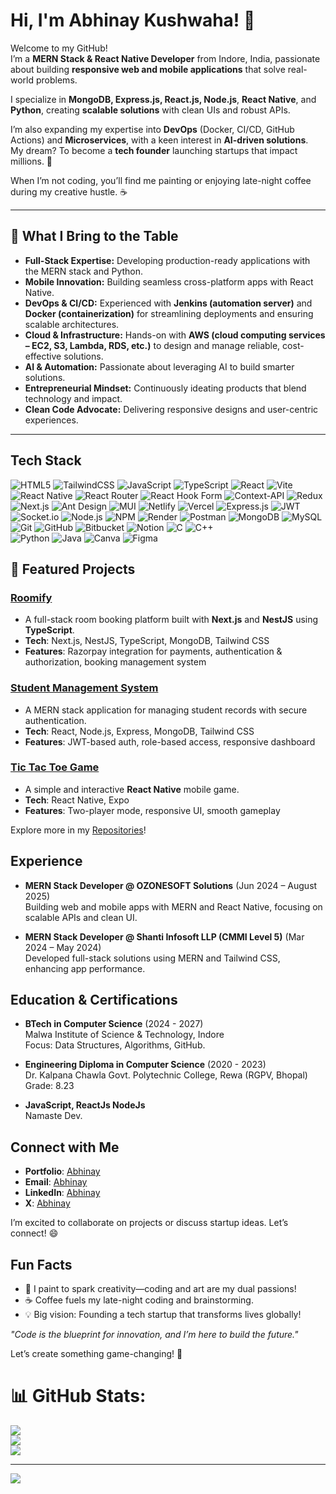 # Hi, I'm Abhinay Kushwaha! 👋

Welcome to my GitHub!  
I’m a **MERN Stack & React Native Developer** from Indore, India, passionate about building **responsive web and mobile applications** that solve real-world problems.  

I specialize in **MongoDB, Express.js, React.js, Node.js**, **React Native**, and **Python**, creating **scalable solutions** with clean UIs and robust APIs.

I’m also expanding my expertise into **DevOps** (Docker, CI/CD, GitHub Actions) and **Microservices**, with a keen interest in **AI-driven solutions**.  
My dream? To become a **tech founder** launching startups that impact millions. 🚀  

When I’m not coding, you’ll find me painting or enjoying late-night coffee during my creative hustle. ☕

---

## 🚀 What I Bring to the Table

- **Full-Stack Expertise:** Developing production-ready applications with the MERN stack and Python.  
- **Mobile Innovation:** Building seamless cross-platform apps with React Native.  
- **DevOps & CI/CD:** Experienced with **Jenkins (automation server)** and **Docker (containerization)** for streamlining deployments and ensuring scalable architectures.  
- **Cloud & Infrastructure:** Hands-on with **AWS (cloud computing services – EC2, S3, Lambda, RDS, etc.)** to design and manage reliable, cost-effective solutions.  
- **AI & Automation:** Passionate about leveraging AI to build smarter solutions.  
- **Entrepreneurial Mindset:** Continuously ideating products that blend technology and impact.  
- **Clean Code Advocate:** Delivering responsive designs and user-centric experiences.  

---

## Tech Stack

![HTML5](https://img.shields.io/badge/-HTML5-E34F26?logo=html5&logoColor=white&style=flat) 
![TailwindCSS](https://img.shields.io/badge/-TailwindCSS-38B2AC?logo=tailwind-css&logoColor=white&style=flat)
![JavaScript](https://img.shields.io/badge/-JavaScript-F7DF1E?logo=javascript&logoColor=black&style=flat) 
![TypeScript](https://img.shields.io/badge/-TypeScript-3178C6?logo=typescript&logoColor=white&style=flat)
![React](https://img.shields.io/badge/-React-61DAFB?logo=react&logoColor=black&style=flat) 
![Vite](https://img.shields.io/badge/-Vite-646CFF?logo=vite&logoColor=white&style=flat) 
![React Native](https://img.shields.io/badge/-React%20Native-61DAFB?logo=react&logoColor=black&style=flat)
![React Router](https://img.shields.io/badge/-React%20Router-CA4245?logo=react-router&logoColor=white&style=flat)
![React Hook Form](https://img.shields.io/badge/-React%20Hook%20Form-EC5990?logo=react-hook-form&logoColor=white&style=flat) 
![Context-API](https://img.shields.io/badge/-Context--API-61DAFB?logo=react&logoColor=black&style=flat) 
![Redux](https://img.shields.io/badge/-Redux-764ABC?logo=redux&logoColor=white&style=flat) 
![Next.js](https://img.shields.io/badge/-Next.js-000000?logo=next.js&logoColor=white&style=flat) 
![Ant Design](https://img.shields.io/badge/-Ant%20Design-0170FE?logo=ant-design&logoColor=white&style=flat) 
![MUI](https://img.shields.io/badge/-MUI-0081CB?logo=mui&logoColor=white&style=flat)
![Netlify](https://img.shields.io/badge/-Netlify-00C7B7?logo=netlify&logoColor=white&style=flat)
![Vercel](https://img.shields.io/badge/-Vercel-000000?logo=vercel&logoColor=white&style=flat) 
![Express.js](https://img.shields.io/badge/-Express.js-000000?logo=express&logoColor=white&style=flat)
![JWT](https://img.shields.io/badge/-JWT-000000?logo=json-web-tokens&logoColor=white&style=flat)
![Socket.io](https://img.shields.io/badge/-Socket.io-010101?logo=socket.io&logoColor=white&style=flat)
![Node.js](https://img.shields.io/badge/-Node.js-339933?logo=node.js&logoColor=white&style=flat)
![NPM](https://img.shields.io/badge/-NPM-CB3837?logo=npm&logoColor=white&style=flat) 
![Render](https://img.shields.io/badge/-Render-46E3B7?logo=render&logoColor=white&style=flat) 
![Postman](https://img.shields.io/badge/-Postman-FF6C37?logo=postman&logoColor=white&style=flat) 
![MongoDB](https://img.shields.io/badge/-MongoDB-47A248?logo=mongodb&logoColor=white&style=flat) 
![MySQL](https://img.shields.io/badge/-MySQL-4479A1?logo=mysql&logoColor=white&style=flat)
![Git](https://img.shields.io/badge/-Git-F05032?logo=git&logoColor=white&style=flat) 
![GitHub](https://img.shields.io/badge/-GitHub-181717?logo=github&logoColor=white&style=flat) 
![Bitbucket](https://img.shields.io/badge/-Bitbucket-0052CC?logo=bitbucket&logoColor=white&style=flat) 
![Notion](https://img.shields.io/badge/-Notion-000000?logo=notion&logoColor=white&style=flat)
![C](https://img.shields.io/badge/-C-00599C?logo=c&logoColor=white&style=flat) 
![C++](https://img.shields.io/badge/-C++-00599C?logo=c%2B%2B&logoColor=white&style=flat)  
![Python](https://img.shields.io/badge/-Python-3776AB?logo=python&logoColor=white&style=flat) 
![Java](https://img.shields.io/badge/-Java-ED8B00?logo=java&logoColor=white&style=flat) 
![Canva](https://img.shields.io/badge/-Canva-00C4CC?logo=canva&logoColor=white&style=flat)
![Figma](https://img.shields.io/badge/-Figma-F24E1E?logo=figma&logoColor=white&style=flat)

 

## 🚀 Featured Projects  

### [Roomify](https://roomify-web-next-tsx.vercel.app/)  
- A full-stack room booking platform built with **Next.js** and **NestJS** using **TypeScript**.  
- **Tech**: Next.js, NestJS, TypeScript, MongoDB, Tailwind CSS  
- **Features**: Razorpay integration for payments, authentication & authorization, booking management system
  
### [Student Management System](https://github.com/yourusername/student-management-system)  
- A MERN stack application for managing student records with secure authentication.  
- **Tech**: React, Node.js, Express, MongoDB, Tailwind CSS  
- **Features**: JWT-based auth, role-based access, responsive dashboard  

### [Tic Tac Toe Game](https://github.com/yourusername/tic-tac-toe)  
- A simple and interactive **React Native** mobile game.  
- **Tech**: React Native, Expo  
- **Features**: Two-player mode, responsive UI, smooth gameplay  



Explore more in my [Repositories](https://github.com/yourusername?tab=repositories)!

## Experience

- **MERN Stack Developer @ OZONESOFT Solutions** (Jun 2024 – August 2025)  
  Building web and mobile apps with MERN and React Native, focusing on scalable APIs and clean UI.

- **MERN Stack Developer @ Shanti Infosoft LLP (CMMI Level 5)** (Mar 2024 – May 2024)  
  Developed full-stack solutions using MERN and Tailwind CSS, enhancing app performance.

## Education & Certifications

- **BTech in Computer Science**   (2024 - 2027)  
  Malwa Institute of Science & Technology, Indore  
  Focus: Data Structures, Algorithms, GitHub.

- **Engineering Diploma in Computer Science** (2020 - 2023)   
  Dr. Kalpana Chawla Govt. Polytechnic College, Rewa (RGPV, Bhopal)  
  Grade: 8.23 

- **JavaScript, ReactJs NodeJs**  
  Namaste Dev.

## Connect with Me

- **Portfolio**: [Abhinay](https://abhinay-kushwaha.netlify.app/)  
- **Email**: [Abhinay](mailto:abhinayark0@gmail.com)  
- **LinkedIn**: [Abhinay](https://linkedin.com/in/abhinay-kushwaha)  
- **X**: [Abhinay](https://x.com/abhinaydotcom)  

I’m excited to collaborate on projects or discuss startup ideas. Let’s connect! 😄

## Fun Facts

- 🎨 I paint to spark creativity—coding and art are my dual passions!
- ☕ Coffee fuels my late-night coding and brainstorming.
- 💡 Big vision: Founding a tech startup that transforms lives globally!

*"Code is the blueprint for innovation, and I’m here to build the future."*

Let’s create something game-changing! 🚀

 
# 📊 GitHub Stats:
![](https://github-readme-stats.vercel.app/api?username=abhinay-kushwaha&theme=dark&hide_border=false&include_all_commits=false&count_private=false)<br/>
![](https://github-readme-streak-stats.herokuapp.com/?user=abhinay-kushwaha&theme=dark&hide_border=false)<br/>
![](https://github-readme-stats.vercel.app/api/top-langs/?username=abhinay-kushwaha&theme=dark&hide_border=false&include_all_commits=false&count_private=false&layout=compact)

---
[![](https://visitcount.itsvg.in/api?id=abhinay-kushwaha&icon=0&color=0)](https://visitcount.itsvg.in)


